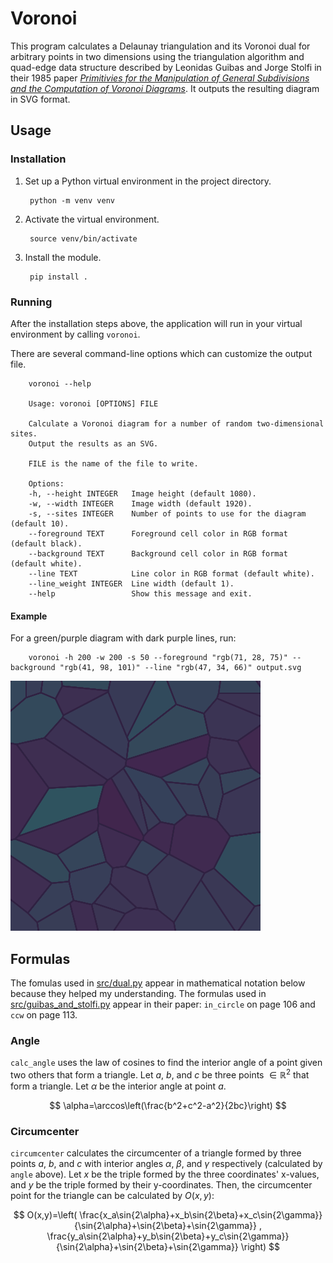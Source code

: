 # Voronoi

This program calculates a Delaunay triangulation and its Voronoi dual for arbitrary
points in two dimensions using the triangulation algorithm and quad-edge data structure
described by Leonidas Guibas and Jorge Stolfi in their 1985 paper
[*Primitivies for the Manipulation of General Subdivisions and the Computation of Voronoi Diagrams*](https://doi.org/10.1145/282918.282923).
It outputs the resulting diagram in SVG format.

## Usage

### Installation

1. Set up a Python virtual environment in the project directory.

        python -m venv venv

2. Activate the virtual environment.

        source venv/bin/activate

3. Install the module.

        pip install .

### Running

After the installation steps above, the application will run in your virtual environment
by calling `voronoi`.

There are several command-line options which can customize the output file.

        voronoi --help

        Usage: voronoi [OPTIONS] FILE

        Calculate a Voronoi diagram for a number of random two-dimensional sites.
        Output the results as an SVG.

        FILE is the name of the file to write.

        Options:
        -h, --height INTEGER   Image height (default 1080).
        -w, --width INTEGER    Image width (default 1920).
        -s, --sites INTEGER    Number of points to use for the diagram (default 10).
        --foreground TEXT      Foreground cell color in RGB format (default black).
        --background TEXT      Background cell color in RGB format (default white).
        --line TEXT            Line color in RGB format (default white).
        --line_weight INTEGER  Line width (default 1).
        --help                 Show this message and exit.

#### Example

For a green/purple diagram with dark purple lines, run:

        voronoi -h 200 -w 200 -s 50 --foreground "rgb(71, 28, 75)" --background "rgb(41, 98, 101)" --line "rgb(47, 34, 66)" output.svg

![A Voronoi diagram with purple cells on top of a green background.](img/output.svg)

## Formulas

The fomulas used in [src/dual.py](voronoi/dual.py) appear in mathematical notation below
because they helped my understanding. The formulas used in
[src/guibas_and_stolfi.py](voronoi/guibas_and_stolfi.py) appear in their paper: `in_circle`
on page 106 and `ccw` on page 113.

### Angle

`calc_angle` uses the law of cosines to find the interior angle of a point given two
others that form a triangle. Let $a$, $b$, and $c$ be three points $\in \mathbb{R}^2$
that form a triangle. Let $\alpha$ be the interior angle at point $a$.

$$
\alpha=\arccos\left(\frac{b^2+c^2-a^2}{2bc}\right)
$$

### Circumcenter

`circumcenter` calculates the circumcenter of a triangle formed by three points $a$,
$b$, and $c$ with interior angles $\alpha$, $\beta$, and $\gamma$ respectively
(calculated by `angle` above). Let $x$ be the triple formed by the three coordinates'
x-values, and $y$ be the triple formed by their y-coordinates. Then, the circumcenter
point for the triangle can be calculated by $O(x,y)$:

$$
O(x,y)=\left(
\frac{x_a\sin{2\alpha}+x_b\sin{2\beta}+x_c\sin{2\gamma}}
{\sin{2\alpha}+\sin{2\beta}+\sin{2\gamma}}
,
\frac{y_a\sin{2\alpha}+y_b\sin{2\beta}+y_c\sin{2\gamma}}
{\sin{2\alpha}+\sin{2\beta}+\sin{2\gamma}}
\right)
$$

